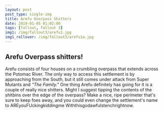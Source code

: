 ```yaml
---
layout: post
post_type: single-img
title: Arefu Overpass Shitters
date: 2019-01-05 01:02:00
tags: [fallout, fallout 3]
img1: /img/fallout3/arefu1.jpg
img1_rollover: /img/fallout3/arefu1a.jpg
---
```

## Arefu Overpass shitters!

Arefu consists of four houses on a crumbling overpass that extends across the Potomac River. The only way to access this settlement is by approaching from the South, but it still comes under attack from Super Mutants and *"The Family."* One thing Arefu definitely has going for it is a couple of really nice shitters. Might I suggest tipping the contents of the shitbins over the edge of the overpass? Make a nice, ripe perimeter that's sure to keep foes away, and you could even change the settlement's name to AREyouFUckingkiddingme Withthisgodawfulstenchrightnow.
